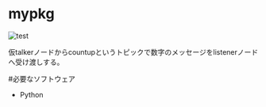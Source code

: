 # mypkg
![test](https://github.com/rikuhotakeda/mypkg/actions/workflows/test.yml/badge.svg)

仮talkerノードからcountupというトピックで数字のメッセージをlistenerノードへ受け渡しする。

#必要なソフトウェア
* Python
